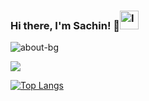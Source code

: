### Hi there, I'm Sachin! 👋<a href="https://dev.to/isurie"><img src="https://d2fltix0v2e0sb.cloudfront.net/dev-badge.svg" alt="Isurie's DEV Profile" height="30" width="30"></a>
![about-bg](https://user-images.githubusercontent.com/36602031/124361730-36ce9480-dc4e-11eb-9ef7-69c6671d32b3.jpg)

<div>
<img src="[![Top Langs](https://github-readme-stats.vercel.app/api/top-langs/?username=isurie&layout=compact)](https://isurie.github.io)
">
        
</div>

[![Top Langs](https://github-readme-stats.vercel.app/api/top-langs/?username=isurie&layout=compact&langs_count=10)](https://github.com/anuraghazra/github-readme-stats)
